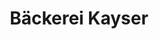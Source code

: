 ---
title: "Bäckerei Kayser"
url: /luedenscheid/baeckerei-kayser-herscheider-landstrasse/
shop: Bäckerei
---
